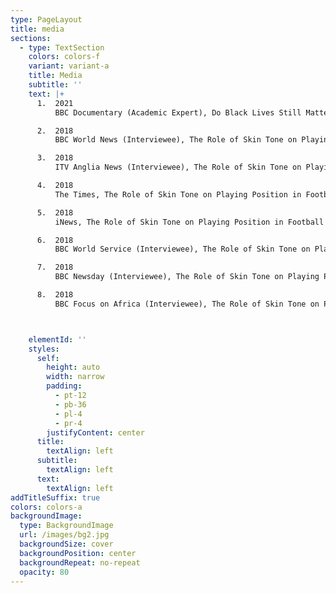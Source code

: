 ```yaml
---
type: PageLayout
title: media
sections:
  - type: TextSection
    colors: colors-f
    variant: variant-a
    title: Media
    subtitle: ''
    text: |+
      1.  2021
          BBC Documentary (Academic Expert), Do Black Lives Still Matter?

      2.  2018
          BBC World News (Interviewee), The Role of Skin Tone on Playing Position in Football (<https://youtu.be/jMKn2mT23wM>)

      3.  2018
          ITV Anglia News (Interviewee), The Role of Skin Tone on Playing Position in Football (<http://www.itv.com/news/anglia/update/2018-01-16/skin-colour-impacts-football-position-essex-study-finds/>)

      4.  2018
          The Times, The Role of Skin Tone on Playing Position in Football

      5.  2018
          iNews, The Role of Skin Tone on Playing Position in Football

      6.  2018
          BBC World Service (Interviewee), The Role of Skin Tone on Playing Position in Football

      7.  2018
          BBC Newsday (Interviewee), The Role of Skin Tone on Playing Position in Football

      8.  2018
          BBC Focus on Africa (Interviewee), The Role of Skin Tone on Playing Position in Football



    elementId: ''
    styles:
      self:
        height: auto
        width: narrow
        padding:
          - pt-12
          - pb-36
          - pl-4
          - pr-4
        justifyContent: center
      title:
        textAlign: left
      subtitle:
        textAlign: left
      text:
        textAlign: left
addTitleSuffix: true
colors: colors-a
backgroundImage:
  type: BackgroundImage
  url: /images/bg2.jpg
  backgroundSize: cover
  backgroundPosition: center
  backgroundRepeat: no-repeat
  opacity: 80
---
```

